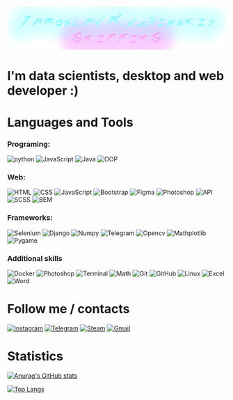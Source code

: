 [![Header](https://github.com/SkiffikS/skiffiks/blob/main/assets/header2.png)](https://www.instagram.com/yaroslav833)


# I'm data scientists, desktop and web developer :) 

# Languages and Tools

### Programing:
![python](https://img.shields.io/badge/-Python-383838?style=for-the-badge&logo=python&logoColor=00D0F9) ![JavaScript](https://img.shields.io/badge/-JavaScript-383838?style=for-the-badge&logo=JavaScript&logoColor=00D0F9) ![Java](https://img.shields.io/badge/-Java-383838?style=for-the-badge&logo=Java&logoColor=00D0F9) ![OOP](https://img.shields.io/badge/-OOP-383838?style=for-the-badge&logo=&logoColor=00D0F9)

### Web:
![HTML](https://img.shields.io/badge/-HTML-383838?style=for-the-badge&logo=HTML&logoColor=00D0F9) ![CSS](https://img.shields.io/badge/-CSS-383838?style=for-the-badge&logo=CSS&logoColor=00D0F9) ![JavaScript](https://img.shields.io/badge/-JavaScript-383838?style=for-the-badge&logo=JavaScript&logoColor=00D0F9) ![Bootstrap](https://img.shields.io/badge/-Bootstrap-383838?style=for-the-badge&logo=Bootstrap&logoColor=00D0F9) ![Figma](https://img.shields.io/badge/-Figma-383838?style=for-the-badge&logo=Figma&logoColor=00D0F9) ![Photoshop](https://img.shields.io/badge/-Photoshop-383838?style=for-the-badge&logo=Adobe&logoColor=00D0F9) ![API](https://img.shields.io/badge/-API-383838?style=for-the-badge&logo=API&logoColor=00D0F9) ![SCSS](https://img.shields.io/badge/-SCSS-383838?style=for-the-badge&logo=SCSS&logoColor=00D0F9) ![BEM](https://img.shields.io/badge/-BEM-383838?style=for-the-badge&logo=BEM&logoColor=00D0F9)

### Frameworks:
![Selenium](https://img.shields.io/badge/-Selenium-383838?style=for-the-badge&logo=Selenium&logoColor=00D0F9) ![Django](https://img.shields.io/badge/-Django-383838?style=for-the-badge&logo=Django&logoColor=00D0F9) ![Numpy](https://img.shields.io/badge/-Numpy-383838?style=for-the-badge&logo=Numpy&logoColor=00D0F9) ![Telegram](https://img.shields.io/badge/-python_telegram_bot/AIOGram-383838?style=for-the-badge&logo=Telegram&logoColor=00D0F9) ![Opencv](https://img.shields.io/badge/-Opencv-383838?style=for-the-badge&logo=Opencv&logoColor=00D0F9) ![Mathplotlib](https://img.shields.io/badge/-Mathplotlib-383838?style=for-the-badge&logo=numpy&logoColor=00D0F9) ![Pygame](https://img.shields.io/badge/-Pygame-383838?style=for-the-badge&logo=unity&logoColor=00D0F9)

### Additional skills
![Docker](https://img.shields.io/badge/-Docker-383838?style=for-the-badge&logo=Docker&logoColor=00D0F9) ![Photoshop](https://img.shields.io/badge/-Photoshop-383838?style=for-the-badge&logo=adobe&logoColor=00D0F9) ![Terminal](https://img.shields.io/badge/-Terminal-383838?style=for-the-badge&logo=macos&logoColor=00D0F9) ![Math](https://img.shields.io/badge/-Math-383838?style=for-the-badge&logo=numpy&logoColor=00D0F9) ![Git](https://img.shields.io/badge/-Git-383838?style=for-the-badge&logo=Git&logoColor=00D0F9) ![GitHub](https://img.shields.io/badge/-GitHub-383838?style=for-the-badge&logo=GitHub&logoColor=00D0F9) ![Linux](https://img.shields.io/badge/-Linux-383838?style=for-the-badge&logo=Linux&logoColor=00D0F9) ![Excel](https://img.shields.io/badge/-Excel-383838?style=for-the-badge&logo=Microsoft&logoColor=00D0F9) ![Word](https://img.shields.io/badge/-Word-383838?style=for-the-badge&logo=Microsoft&logoColor=00D0F9)

# Follow me / contacts

[![Instagram](https://img.shields.io/badge/-Instagram-383838?style=for-the-badge&logo=Instagram&logoColor=FF00FB)](https://www.instagram.com/yaroslav833) [![Telegram](https://img.shields.io/badge/-Telegram-383838?style=for-the-badge&logo=Telegram&logoColor=FF00FB)](https://t.me/skiffiks) [![Steam](https://img.shields.io/badge/-Steam-383838?style=for-the-badge&logo=Steam&logoColor=FF00FB)](https://steamcommunity.com/profiles/76561199092916594/) [![Gmail](https://img.shields.io/badge/-Instagram-383838?style=for-the-badge&logo=Gmail&logoColor=FF00FB)](y.kuchinskiy@gmail.com)

# Statistics

[![Anurag's GitHub stats](https://github-readme-stats.vercel.app/api?username=skiffiks&show_icons=true&theme=tokyonight&icon_color=FC03F8&title_color=FC03F8&&text_color=00F7FF&border_color=00F7FF&)](https://github.com/anuraghazra/github-readme-stats)


[![Top Langs](https://github-readme-stats.vercel.app/api/top-langs/?username=skiffiks&layout=compact&show_icons=true&theme=tokyonight&icon_color=FC03F8&title_color=FC03F8&&text_color=00F7FF&border_color=00F7FF&)](https://github.com/anuraghazra/github-readme-stats)